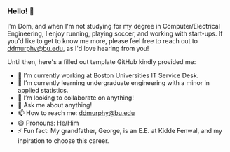 ### Hello! 👋

I'm Dom, and when I'm not studying for my degree in Computer/Electrical Engineering, I enjoy running, playing soccer, and working with start-ups. 
If you'd like to get to know me more, please feel free to reach out to ddmurphy@bu.edu, as I'd love hearing from you!

Until then, here's a filled out template GitHub kindly provided me:
- 🔭 I’m currently working at Boston Universities IT Service Desk.
- 🌱 I’m currently learning undergraduate engineering with a minor in applied statistics.
- 👯 I’m looking to collaborate on anything! 
- 💬 Ask me about anything!
- 📫 How to reach me: ddmurphy@bu.edu
- 😄 Pronouns: He/Him
- ⚡ Fun fact: My grandfather, George, is an E.E. at Kidde Fenwal, and my inpiration to choose this career.

<!--
**DomMurphy-git/DomMurphy-git** is a ✨ _special_ ✨ repository because its `README.md` (this file) appears on your GitHub profile.
-->
